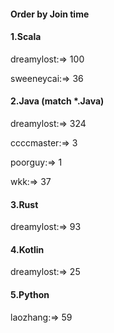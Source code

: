 #### Order by Join time
#### 1.Scala
dreamylost:=> 100

sweeneycai:=> 36

#### 2.Java (match *.Java)
dreamylost:=> 324

ccccmaster:=> 3

poorguy:=> 1

wkk:=> 37

#### 3.Rust
dreamylost:=> 93

#### 4.Kotlin
dreamylost:=> 25

#### 5.Python
laozhang:=> 59


